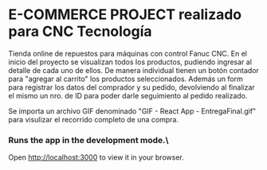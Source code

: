 
# E-COMMERCE PROJECT realizado para CNC Tecnología

Tienda online de repuestos para máquinas con control Fanuc CNC. 
En el inicio del proyecto se visualizan todos los productos, pudiendo ingresar al detalle de cada uno de ellos. De manera individual tienen un botón contador para "agregar al carrito" los productos seleccionados. Además un form para registrar los datos del comprador y su pedido, devolviendo al finalizar el mismo un nro. de ID para poder darle seguimiento al pedido realizado.

Se importa un archivo GIF denominado "GIF - React App - EntregaFinal.gif" para visulizar el recorrido completo de una compra.



### Runs the app in the development mode.\
Open [http://localhost:3000](http://localhost:3000) to view it in your browser.

